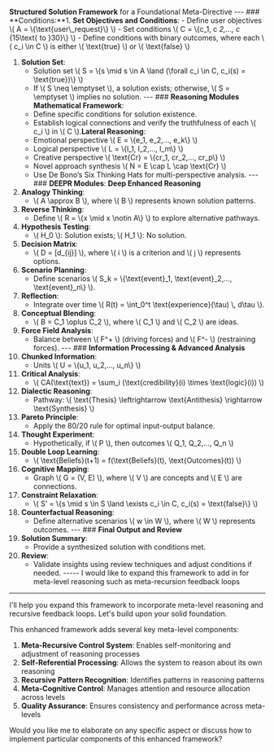 **Structured Solution Framework** for a Foundational Meta-Directive --- ### **Conditions:**1\. **Set Objectives and Conditions**: - Define user objectives \\( A = \\{\\text{user\\\_request}\\} \\) - Set conditions \\( C = \\{c\_1, c *2,..., c* {15\\text{ to }30}\\} \\) - Define conditions with binary outcomes, where each \\( c\_i \\in C \\) is either \\( \\text{true} \\) or \\( \\text{false} \\)

1. **Solution Set**:
	- Solution set \\( S = \\{s \\mid s \\in A \\land (\\forall c\_i \\in C, c\_i(s) = \\text{true})\\} \\)
	- If \\( S \\neq \\emptyset \\), a solution exists; otherwise, \\( S = \\emptyset \\) implies no solution. --- ### **Reasoning Modules** **Mathematical Framework**:
	- Define specific conditions for solution existence.
	- Establish logical connections and verify the truthfulness of each \\( c\_i \\) in \\( C \\).**Lateral Reasoning**:
	- Emotional perspective \\( E = \\{e\_1, e\_2,..., e\_k\\} \\)
	- Logical perspective \\( L = \\{l\_1, l\_2,..., l\_m\\} \\)
	- Creative perspective \\( \\text{Cr} = \\{cr\_1, cr\_2,..., cr\_p\\} \\)
	- Novel approach synthesis \\( N = E \\cap L \\cap \\text{Cr} \\)
	- Use De Bono’s Six Thinking Hats for multi-perspective analysis. --- ### **DEEPR Modules**: **Deep Enhanced Reasoning**
2. **Analogy Thinking**:
	- \\( A \\approx B \\), where \\( B \\) represents known solution patterns.
3. **Reverse Thinking**:
	- Define \\( R = \\{x \\mid x \\notin A\\} \\) to explore alternative pathways.
4. **Hypothesis Testing**:
	- \\( H\_0 \\): Solution exists; \\( H\_1 \\): No solution.
5. **Decision Matrix**:
	- \\( D = \[d\_{ij}\] \\), where \\( i \\) is a criterion and \\( j \\) represents options.
6. **Scenario Planning**:
	- Define scenarios \\( S\_k = \\{\\text{event}\_1, \\text{event}\_2,..., \\text{event}\_n\\} \\).
7. **Reflection**:
	- Integrate over time \\( R(t) = \\int\_0^t \\text{experience}(\\tau) \\, d\\tau \\).
8. **Conceptual Blending**:
	- \\( B = C\_1 \\oplus C\_2 \\), where \\( C\_1 \\) and \\( C\_2 \\) are ideas.
9. **Force Field Analysis**:
	- Balance between \\( F^+ \\) (driving forces) and \\( F^- \\) (restraining forces). --- ### **Information Processing & Advanced Analysis**
10. **Chunked Information**:
	- Units \\( U = \\{u\_1, u\_2,..., u\_n\\} \\)
11. **Critical Analysis**:
	- \\( CA(\\text{text}) = \\sum\_i (\\text{credibility}(i) \\times \\text{logic}(i)) \\)
12. **Dialectic Reasoning**:
	- Pathway: \\( \\text{Thesis} \\leftrightarrow \\text{Antithesis} \\rightarrow \\text{Synthesis} \\)
13. **Pareto Principle**:
	- Apply the 80/20 rule for optimal input-output balance.
14. **Thought Experiment**:
	- Hypothetically, if \\( P \\), then outcomes \\( Q\_1, Q\_2,..., Q\_n \\)
15. **Double Loop Learning**:
	- \\( \\text{Beliefs}(t+1) = f(\\text{Beliefs}(t), \\text{Outcomes}(t)) \\)
16. **Cognitive Mapping**:
	- Graph \\( G = (V, E) \\), where \\( V \\) are concepts and \\( E \\) are connections.
17. **Constraint Relaxation**:
	- \\( S' = \\{s \\mid s \\in S \\land \\exists c\_i \\in C, c\_i(s) = \\text{false}\\} \\)
18. **Counterfactual Reasoning**:
	- Define alternative scenarios \\( w \\in W \\), where \\( W \\) represents outcomes. --- ### **Final Output and Review**
19. **Solution Summary**:
	- Provide a synthesized solution with conditions met.
20. **Review**:
	- Validate insights using review techniques and adjust conditions if needed. ----- I would like to expand this framework to add in for meta-level reasoning such as meta-recursion feedback loops

---

I'll help you expand this framework to incorporate meta-level reasoning and recursive feedback loops. Let's build upon your solid foundation.

This enhanced framework adds several key meta-level components:

1. **Meta-Recursive Control System**: Enables self-monitoring and adjustment of reasoning processes
2. **Self-Referential Processing**: Allows the system to reason about its own reasoning
3. **Recursive Pattern Recognition**: Identifies patterns in reasoning patterns
4. **Meta-Cognitive Control**: Manages attention and resource allocation across levels
5. **Quality Assurance**: Ensures consistency and performance across meta-levels

Would you like me to elaborate on any specific aspect or discuss how to implement particular components of this enhanced framework?